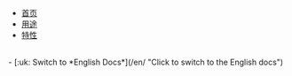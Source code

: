 - [首页](/ "Merger 中文文档首页")
- [用途](usage.md "Merger 的用途")
- [特性](features.md "Merger 的特性")
<br>
- [:uk: Switch to *English Docs*](/en/ "Click to switch to the English docs")